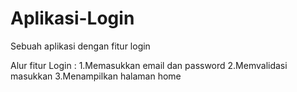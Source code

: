 # Aplikasi-Login
Sebuah aplikasi dengan fitur login

Alur fitur Login :
1.Memasukkan email dan password
2.Memvalidasi masukkan
3.Menampilkan halaman home
